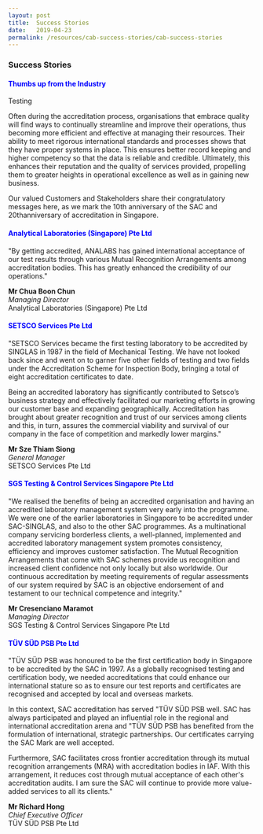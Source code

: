 ```yaml
---
layout: post
title:  Success Stories
date:   2019-04-23
permalink: /resources/cab-success-stories/cab-success-stories
---
```


### Success Stories

<h4 style="color:blue">Thumbs up from the Industry</h4>

Testing

Often during the accreditation process, organisations that embrace quality will find ways to continually streamline and improve their operations, thus becoming more efficient and effective at managing their resources. Their ability to meet rigorous international standards and processes shows that they have proper systems in place. This ensures better record keeping and higher competency so that the data is reliable and credible. Ultimately, this enhances their reputation and the quality of services provided, propelling them to greater heights in operational excellence as well as in gaining new business.

Our valued Customers and Stakeholders share their congratulatory messages here, as we mark the 10th anniversary of the SAC and 20thanniversary of accreditation in Singapore.
 
<h4 style="color:blue">Analytical Laboratories (Singapore) Pte Ltd</h4>
 
"By getting accredited, ANALABS has gained international acceptance of our test results through various Mutual Recognition Arrangements among accreditation bodies. This has greatly enhanced the credibility of our operations."

**Mr Chua Boon Chun**  
*Managing Director*  
Analytical Laboratories (Singapore) Pte Ltd
 
 
<h4 style="color:blue">SETSCO Services Pte Ltd</h4>
 
"SETSCO Services became the first testing laboratory to be accredited by SINGLAS in 1987 in the field of Mechanical Testing. We have not looked back since and went on to garner five other fields of testing and two fields under the Accreditation Scheme for Inspection Body, bringing a total of eight accreditation certificates to date.

Being an accredited laboratory has significantly contributed to Setsco’s business strategy and effectively facilitated our marketing efforts in growing our customer base and expanding geographically. Accreditation has brought about greater recognition and trust of our services among clients and this, in turn, assures the commercial viability and survival of our company in the face of competition and markedly lower margins."

**Mr Sze Thiam Siong**  
*General Manager*  
SETSCO Services Pte Ltd
 
 

<h4 style="color:blue">SGS Testing & Control Services Singapore Pte Ltd</h4>
 
"We realised the benefits of being an accredited organisation and having an accredited laboratory management system very early into the programme. We were one of the earlier laboratories in Singapore to be accredited under SAC-SINGLAS, and also to the other SAC programmes. As a multinational company servicing borderless clients, a well-planned, implemented and accredited laboratory management system promotes consistency, efficiency and improves customer satisfaction. The Mutual Recognition Arrangements that come with SAC schemes provide us recognition and increased client confidence not only locally but also worldwide. Our continuous accreditation by meeting requirements of regular assessments of our system required by SAC is an objective endorsement of and testament to our technical competence and integrity."

**Mr Cresenciano Maramot**  
*Managing Director*  
SGS Testing & Control Services Singapore Pte Ltd
 
 
<h4 style="color:blue">TÜV SÜD PSB Pte Ltd</h4>
  
"TÜV SÜD PSB was honoured to be the first certification body in Singapore to be accredited by the SAC in 1997.  As a globally recognised testing and certification body, we needed accreditations that could enhance our international stature so as to ensure our test reports and certificates are recognised and accepted by local and overseas markets.

In this context, SAC accreditation has served "TÜV SÜD PSB well.  SAC has always participated and played an influential role in the regional and international accreditation arena and "TÜV SÜD PSB has benefited from the formulation of international, strategic partnerships.  Our certificates carrying the SAC Mark are well accepted.

Furthermore, SAC facilitates cross frontier accreditation through its mutual recognition arrangements (MRA) with accreditation bodies in IAF.  With this arrangement, it reduces cost through mutual acceptance of each other's accreditation audits.  I am sure the SAC will continue to provide more value-added services to all its clients."

**Mr Richard Hong**  
*Chief Executive Officer*  
TÜV SÜD PSB Pte Ltd
